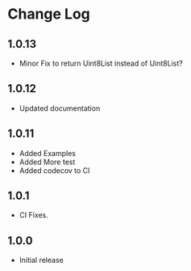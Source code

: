 # Change Log

## 1.0.13

* Minor Fix to return Uint8List instead of Uint8List?

## 1.0.12

* Updated documentation

## 1.0.11

* Added Examples
* Added More test
* Added codecov to CI

## 1.0.1

* CI Fixes.

## 1.0.0

* Initial release
